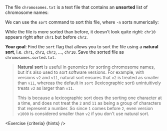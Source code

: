<script>
import Execute from "$components/Execute.svelte";
import Exercise from "$components/Exercise.svelte";

const criteria = [{
	name: "File <code>chromosomes.sorted.txt</code> contains a sorted version of file <code>chromosomes.txt</code>",
	checks: [{
		type: "file",
		path: "chromosomes.sorted.txt",
		action: "contents",
		commandExpected: `sort -V chromosomes.txt`
	}]
}];

const hints = [
	"Browse the <code>sort</code> command's help page using <code>sort --help</code>.",
	"In that help page, look for a way to do a <code>natural sort</code>.",
	"The command <code>sort --help | grep natural</code> should help you find the flag you're looking for."
];
</script>

The file `chromosomes.txt` is a text file that contains an **unsorted** list of chromosome names:

<Execute command="cat chromosomes.txt" />

We can use the `sort` command to sort this file, where `-n` sorts numerically:

<Execute command="sort -n chromosomes.txt" />

While the file is more sorted than before, it doesn't look quite right: `chr10` appears right after `chr1` but before `chr2`.

**Your goal**: Find the `sort` flag that allows you to sort the file using a **natural sort**, i.e. `chr1`, `chr2`, `chr3`, ..., `chr10`. Save the sorted file as `chromosomes.sorted.txt`.

> **Natural sort** is useful in genomics for sorting chromosome names, but it's also used to sort software versions. For example, with versions `v2` and `v11`, natural sort ensures that `v2` is treated as smaller than `v11`, whereas the default in `sort` (lexicographic sort) unintuitively treats `v2` as larger than `v11`.
>
> This is because a lexicographic sort does the sorting one character at a time, and does not treat the `2` and `11` as being a group of characters that represent a number. So since `1` comes before `2`, even version `v1000` is considered smaller than `v2` if you don't use natural sort.

<Exercise {criteria} {hints} />
